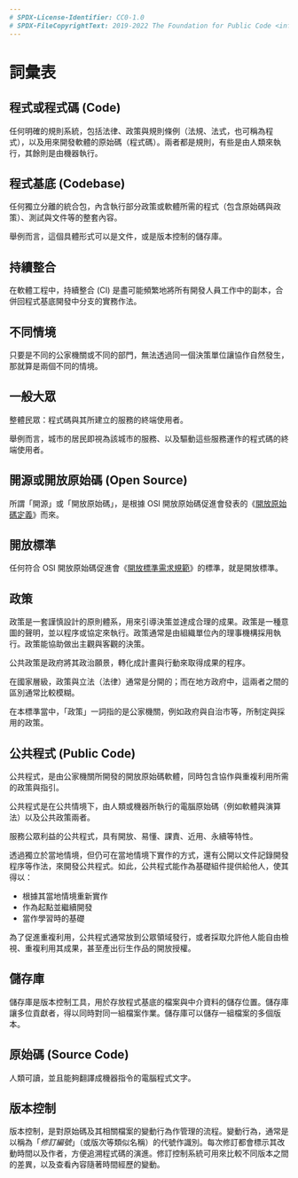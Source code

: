 ```yaml
---
# SPDX-License-Identifier: CC0-1.0
# SPDX-FileCopyrightText: 2019-2022 The Foundation for Public Code <info@publiccode.net>, https://standard.publiccode.net/AUTHORS
---
```


# 詞彙表

## 程式或程式碼 (Code)

任何明確的規則系統，包括法律、政策與規則條例（法規、法式，也可稱為程式），以及用來開發軟體的原始碼（程式碼）。兩者都是規則，有些是由人類來執行，其餘則是由機器執行。

## 程式基底 (Codebase)

任何獨立分離的統合包，內含執行部分政策或軟體所需的程式（包含原始碼與政策）、測試與文件等的整套內容。

舉例而言，這個具體形式可以是文件，或是版本控制的儲存庫。

## 持續整合

在軟體工程中，持續整合 (CI) 是盡可能頻繁地將所有開發人員工作中的副本，合併回程式基底開發中分支的實務作法。

## 不同情境

只要是不同的公家機關或不同的部門，無法透過同一個決策單位讓協作自然發生，那就算是兩個不同的情境。

## 一般大眾

整體民眾：程式碼與其所建立的服務的終端使用者。

舉例而言，城市的居民即視為該城市的服務、以及驅動這些服務運作的程式碼的終端使用者。

## 開源或開放原始碼 (Open Source)

所謂「開源」或「開放原始碼」，是根據 OSI 開放原始碼促進會發表的《[開放原始碼定義](https://opensource.org/osd-annotated)》而來。

## 開放標準

任何符合 OSI 開放原始碼促進會《[開放標準需求規範](https://opensource.org/osr)》的標準，就是開放標準。

## 政策

政策是一套謹慎設計的原則體系，用來引導決策並達成合理的成果。政策是一種意圖的聲明，並以程序或協定來執行。政策通常是由組織單位內的理事機構採用執行。政策能協助做出主觀與客觀的決策。

公共政策是政府將其政治願景，轉化成計畫與行動來取得成果的程序。

在國家層級，政策與立法（法律）通常是分開的；而在地方政府中，這兩者之間的區別通常比較模糊。

在本標準當中，「政策」一詞指的是公家機關，例如政府與自治市等，所制定與採用的政策。

## 公共程式 (Public Code)

公共程式，是由公家機關所開發的開放原始碼軟體，同時包含協作與重複利用所需的政策與指引。

公共程式是在公共情境下，由人類或機器所執行的電腦原始碼（例如軟體與演算法）以及公共政策兩者。

服務公眾利益的公共程式，具有開放、易懂、課責、近用、永續等特性。

透過獨立於當地情境，但仍可在當地情境下實作的方式，還有公開以文件記錄開發程序等作法，來開發公共程式。如此，公共程式能作為基礎組件提供給他人，使其得以：

* 根據其當地情境重新實作
* 作為起點並繼續開發
* 當作學習時的基礎

為了促進重複利用，公共程式通常放到公眾領域發行，或者採取允許他人能自由檢視、重複利用其成果，甚至產出衍生作品的開放授權。

## 儲存庫

儲存庫是版本控制工具，用於存放程式基底的檔案與中介資料的儲存位置。儲存庫讓多位貢獻者，得以同時對同一組檔案作業。儲存庫可以儲存一組檔案的多個版本。

## 原始碼 (Source Code)

人類可讀，並且能夠翻譯成機器指令的電腦程式文字。

## 版本控制

版本控制，是對原始碼及其相關檔案的變動行為作管理的流程。變動行為，通常是以稱為「*修訂編號*」（或版次等類似名稱）的代號作識別。每次修訂都會標示其改動時間以及作者，方便追溯程式碼的演進。修訂控制系統可用來比較不同版本之間的差異，以及查看內容隨著時間經歷的變動。

